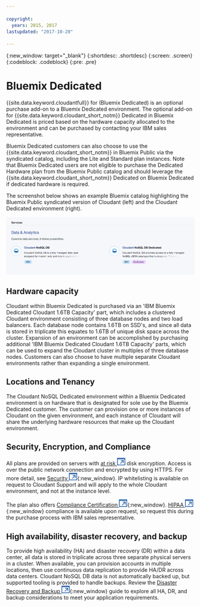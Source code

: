 ```yaml
---

copyright:
  years: 2015, 2017
lastupdated: "2017-10-20"

---
```


{:new_window: target="_blank"}
{:shortdesc: .shortdesc}
{:screen: .screen}
{:codeblock: .codeblock}
{:pre: .pre}

<!-- Acrolinx: 2017-02-23 -->

# Bluemix Dedicated

{{site.data.keyword.cloudantfull}} for (Bluemix Dedicated) is 
an optional purchase add-on to a Bluemix Dedicated environment. The optional add-on for 
{{site.data.keyword.cloudant_short_notm}} Dedicated in Bluemix Dedicated is priced based on the hardware capacity 
allocated to the environment and can be purchased by contacting your IBM sales representative.  

Bluemix Dedicated customers can also choose to use the {{site.data.keyword.cloudant_short_notm}} in Bluemix Public 
via the syndicated catalog, including the Lite and Standard plan instances. Note that 
Bluemix Dedicated users are not eligible to purchase the Dedicated Hardware plan from the 
Bluemix Public catalog and should leverage the {{site.data.keyword.cloudant_short_notm}} Dedicated on 
Bluemix Dedicated if dedicated hardware is required.   

The screenshot below shows an example Bluemix catalog highlighting the Bluemix Public 
syndicated version of Cloudant (left) and the Cloudant Dedicated environment (right).  

![Bluemix catalog](../images/bluemix_catalog.png)

## Hardware capacity 

Cloudant within Bluemix Dedicated is purchased via an 'IBM Bluemix Dedicated 
Cloudant 1.6TB Capacity' part, which includes a clustered Cloudant environment 
consisting of three database nodes and two load balancers. Each database node 
contains 1.6TB on SSD's, and since all data is stored in triplicate this 
equates to 1.6TB of unique disk space across the cluster. Expansion of an 
environment can be accomplished by purchasing additional 'IBM Bluemix 
Dedicated Cloudant 1.6TB Capacity' parts, which can be used to expand the 
Cloudant cluster in multiples of three database nodes. Customers can also 
choose to have multiple separate Cloudant environments rather than 
expanding a single environment.

## Locations and Tenancy 

The Cloudant NoSQL Dedicated environment within a Bluemix Dedicated environment is on hardware 
that is designated for sole use by the Bluemix Dedicated customer. The customer can provision 
one or more instances of Cloudant on the given environment, and each instance of Cloudant will 
share the underlying hardware resources that make up the Cloudant environment. 

## Security, Encryption, and Compliance 

All plans are provided on servers with [at risk ![External link icon](../images/launch-glyph.svg "External link icon")](https://en.wikipedia.org/wiki/Data_at_rest) 
disk encryption. Access is over the public network connection and encrypted by 
using HTTPS. For more detail, see [Security ![External link icon](../images/launch-glyph.svg "External link icon")](https://console.bluemix.net/docs/services/Cloudant/offerings/security.html#security){:new_window}. 
IP whitelisting is available on request to Cloudant Support and will apply to 
the whole Cloudant environment, and not at the instance level. 

The plan also offers [Compliance Certification ![External link icon](../images/launch-glyph.svg "External link icon")](https://console.bluemix.net/docs/services/Cloudant/offerings/compliance.html#cloudant-security-compliance){:new_window}. 
[HIPAA ![External link icon](../images/launch-glyph.svg "External link icon")](https://en.wikipedia.org/wiki/Health_Insurance_Portability_and_Accountability_Act){:new_window} 
compliance is available upon request, so request this during the purchase process with IBM sales representative. 

## High availability, disaster recovery, and backup 

To provide high availability (HA) and disaster recovery (DR) within a data center, all data is stored in triplicate 
across three separate physical servers in a cluster. When available, you can provision accounts in multiple locations, 
then use continuous data replication to provide HA/DR across data centers. Cloudant NoSQL DB data is not automatically 
backed up, but supported tooling is provided to handle backups. Review the 
[Disaster Recovery and Backup ![External link icon](../images/launch-glyph.svg "External link icon")](https://console.bluemix.net/docs/services/Cloudant/guides/disaster-recovery-and-backup.html#disaster-recovery-and-backup){:new_window} guide
to explore all HA, DR, and backup considerations to meet your application requirements.
